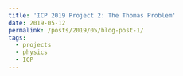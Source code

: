 ```yaml
---
title: 'ICP 2019 Project 2: The Thomas Problem'
date: 2019-05-12
permalink: /posts/2019/05/blog-post-1/
tags:
  - projects
  - physics
  - ICP
---
```


